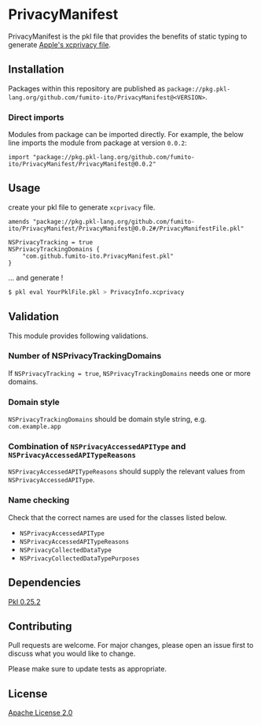 # PrivacyManifest

PrivacyManifest is the pkl file that provides the benefits of static typing to generate [Apple's xcprivacy file](https://developer.apple.com/documentation/bundleresources/privacy_manifest_files/describing_data_use_in_privacy_manifests).

## Installation

Packages within this repository are published as `package://pkg.pkl-lang.org/github.com/fumito-ito/PrivacyManifest@<VERSION>`.

### Direct imports

Modules from package can be imported directly. For example, the below line imports the module from package at version `0.0.2`:

```pkl
import "package://pkg.pkl-lang.org/github.com/fumito-ito/PrivacyManifest/PrivacyManifest@0.0.2"
```

## Usage

create your pkl file to generate `xcprivacy` file.

```pkl
amends "package://pkg.pkl-lang.org/github.com/fumito-ito/PrivacyManifest/PrivacyManifest@0.0.2#/PrivacyManifestFile.pkl"

NSPrivacyTracking = true
NSPrivacyTrackingDomains {
    "com.github.fumito-ito.PrivacyManifest.pkl"
}
```

... and generate !

```sh
$ pkl eval YourPklFile.pkl > PrivacyInfo.xcprivacy
```

## Validation

This module provides following validations.

### Number of NSPrivacyTrackingDomains

If `NSPrivacyTracking = true`, `NSPrivacyTrackingDomains` needs one or more domains.

### Domain style

`NSPrivacyTrackingDomains` should be domain style string, e.g. `com.example.app`

### Combination of `NSPrivacyAccessedAPIType` and `NSPrivacyAccessedAPITypeReasons`

`NSPrivacyAccessedAPITypeReasons` should supply the relevant values from `NSPrivacyAccessedAPIType`.

### Name checking

Check that the correct names are used for the classes listed below.

- `NSPrivacyAccessedAPIType`
- `NSPrivacyAccessedAPITypeReasons`
- `NSPrivacyCollectedDataType`
- `NSPrivacyCollectedDataTypePurposes`

## Dependencies

[Pkl 0.25.2](https://github.com/apple/pkl)

## Contributing

Pull requests are welcome. For major changes, please open an issue first
to discuss what you would like to change.

Please make sure to update tests as appropriate.

## License

[Apache License 2.0](https://choosealicense.com/licenses/apache-2.0/)
